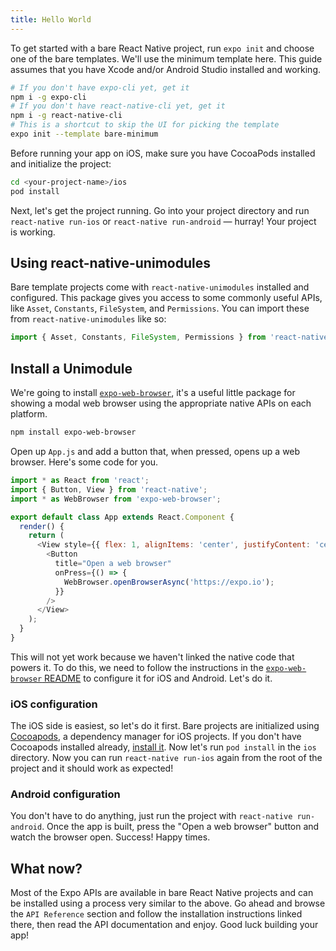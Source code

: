 ```yaml
---
title: Hello World
---
```


To get started with a bare React Native project, run `expo init` and choose one of the bare templates. We'll use the minimum template here. This guide assumes that you have Xcode and/or Android Studio installed and working.

```bash
# If you don't have expo-cli yet, get it
npm i -g expo-cli
# If you don't have react-native-cli yet, get it
npm i -g react-native-cli
# This is a shortcut to skip the UI for picking the template
expo init --template bare-minimum
```

Before running your app on iOS, make sure you have CocoaPods installed and initialize the project:

```bash
cd <your-project-name>/ios
pod install
```

Next, let's get the project running. Go into your project directory and run `react-native run-ios` or `react-native run-android` &mdash; hurray! Your project is working.

## Using react-native-unimodules

Bare template projects come with `react-native-unimodules` installed and configured. This package gives you access to some commonly useful APIs, like `Asset`, `Constants`, `FileSystem`, and `Permissions`. You can import these from `react-native-unimodules` like so:

```js
import { Asset, Constants, FileSystem, Permissions } from 'react-native-unimodules';
```

## Install a Unimodule

We're going to install [`expo-web-browser`](https://github.com/expo/expo/tree/master/packages/expo-web-browser), it's a useful little package for showing a modal web browser using the appropriate native APIs on each platform.

```bash
npm install expo-web-browser
```

Open up `App.js` and add a button that, when pressed, opens up a web browser. Here's some code for you.

```js
import * as React from 'react';
import { Button, View } from 'react-native';
import * as WebBrowser from 'expo-web-browser';

export default class App extends React.Component {
  render() {
    return (
      <View style={{ flex: 1, alignItems: 'center', justifyContent: 'center' }}>
        <Button
          title="Open a web browser"
          onPress={() => {
            WebBrowser.openBrowserAsync('https://expo.io');
          }}
        />
      </View>
    );
  }
}
```

This will not yet work because we haven't linked the native code that powers it. To do this, we need to follow the instructions in the [`expo-web-browser` README](https://github.com/expo/expo/tree/master/packages/expo-web-browser) to configure it for iOS and Android. Let's do it.

### iOS configuration

The iOS side is easiest, so let's do it first. Bare projects are initialized using [Cocoapods](https://cocoapods.org/), a dependency manager for iOS projects. If you don't have Cocoapods installed already, [install it](https://guides.cocoapods.org/using/getting-started.html). Now let's run `pod install` in the `ios` directory. Now you can run `react-native run-ios` again from the root of the project and it should work as expected!

### Android configuration

You don't have to do anything, just run the project with `react-native run-android`. Once the app is built, press the "Open a web browser" button and watch the browser open. Success! Happy times.

## What now?

Most of the Expo APIs are available in bare React Native projects and can be installed using a process very similar to the above. Go ahead and browse the `API Reference` section and follow the installation instructions linked there, then read the API documentation and enjoy. Good luck building your app!
